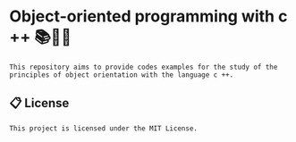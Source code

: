 # Object-oriented programming with c ++ 📚👨‍💻

    This repository aims to provide codes examples for the study of the principles of object orientation with the language c ++.


## 📋 License

    This project is licensed under the MIT License.
